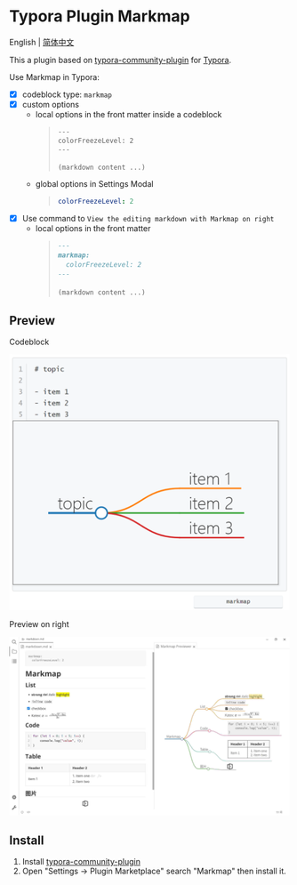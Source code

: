 # Typora Plugin Markmap

English | [简体中文](./README.zh-CN.md)

This a plugin based on [typora-community-plugin][core] for [Typora](https://typora.io).

Use Markmap in Typora:

- [x] codeblock type: `markmap`
- [x] custom options
  - local options in the front matter inside a codeblock
    > ```markmap
    > ---
    > colorFreezeLevel: 2
    > ---
    >
    > (markdown content ...)
    > ```
  - global options in Settings Modal
    > ```yaml
    > colorFreezeLevel: 2
    > ```
- [x] Use command to `View the editing markdown with Markmap on right`
  - local options in the front matter
    > ```markdown
    > ---
    > markmap:
    >   colorFreezeLevel: 2
    > ---
    >
    > (markdown content ...)
    > ```



## Preview

Codeblock

![](./docs/assets/base.png)

Preview on right

![](./docs/assets/split-right.jpg)



## Install

1. Install [typora-community-plugin][core]
2. Open "Settings -> Plugin Marketplace" search "Markmap" then install it.



[core]: https://github.com/typora-community-plugin/typora-community-plugin
